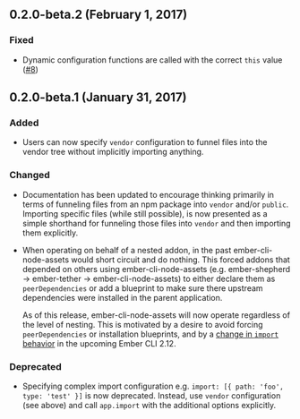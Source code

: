 ## 0.2.0-beta.2 (February 1, 2017)
### Fixed
- Dynamic configuration functions are called with the correct `this` value ([#8](https://github.com/dfreeman/ember-cli-node-assets/issues/8))

## 0.2.0-beta.1 (January 31, 2017)
### Added
- Users can now specify `vendor` configuration to funnel files into the vendor tree without implicitly importing anything.

### Changed
- Documentation has been updated to encourage thinking primarily in terms of funneling files from an npm package into `vendor` and/or `public`. Importing specific files (while still possible), is now presented as a simple shorthand for funneling those files into `vendor` and then importing them explicitly.
- When operating on behalf of a nested addon, in the past ember-cli-node-assets would short circuit and do nothing. This forced addons that depended on others using ember-cli-node-assets (e.g. ember-shepherd -> ember-tether -> ember-cli-node-assets) to either declare them as `peerDependencies` or add a blueprint to make sure there upstream dependencies were installed in the parent application.

  As of this release, ember-cli-node-assets will now operate regardless of the level of nesting. This is motivated by a desire to avoid forcing `peerDependencies` or installation blueprints, and by a [change in `import` behavior](https://github.com/ember-cli/ember-cli/pull/6603) in the upcoming Ember CLI 2.12.

### Deprecated
- Specifying complex import configuration e.g. `import: [{ path: 'foo', type: 'test' }]` is now deprecated. Instead, use `vendor` configuration (see above) and call `app.import` with the additional options explicitly.
